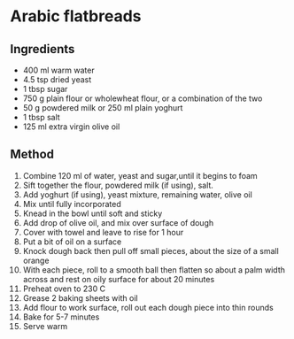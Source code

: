 # Arabic flatbreads

## Ingredients

* 400 ml warm water
* 4.5 tsp dried yeast
* 1 tbsp sugar
* 750 g plain flour or wholewheat flour, or a combination of the two
* 50 g powdered milk or 250 ml plain yoghurt
* 1 tbsp salt
* 125 ml extra virgin olive oil

## Method

1. Combine 120 ml of water, yeast and sugar,until it begins to foam
2. Sift together the flour, powdered milk (if using), salt.
3. Add yoghurt (if using), yeast mixture, remaining water, olive oil
4. Mix until fully incorporated
5. Knead in the bowl until soft and sticky
6. Add drop of olive oil, and mix over surface of dough
7. Cover with towel and leave to rise for 1 hour
8. Put a bit of oil on a surface 
9. Knock dough back then pull off small pieces, about the size of a small orange
10. With each piece, roll to a smooth ball then flatten so about a palm width across and rest on oily surface for about 20 minutes 
11. Preheat oven to 230 C
12. Grease 2 baking sheets with oil
13. Add flour to work surface, roll out each dough piece into thin rounds
14. Bake for 5-7 minutes
15. Serve warm
